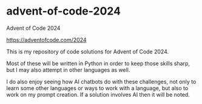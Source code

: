 # advent-of-code-2024
Advent of Code 2024

https://adventofcode.com/2024

This is my repository of code solutions for Advent of Code 2024.

Most of these will be written in Python in order to keep those skills sharp, but I may also attempt in other languages as well.

I do also enjoy seeing how AI chatbots do with these challenges, not only to learn some other languages or ways to work with a language, but also to work on my prompt creation. If a solution involves AI then it will be noted.